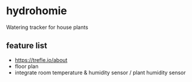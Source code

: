 # hydrohomie
 Watering tracker for house plants
 
 ## feature list
 - https://trefle.io/about
 - floor plan
 - integrate room temperature & humidity sensor / plant humidity sensor

